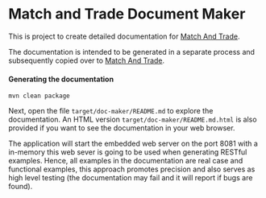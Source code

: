 Match and Trade Document Maker
==============================

This is project to create detailed documentation for [Match And Trade][1].

The documentation is intended to be generated in a separate process and subsequently copied over to [Match And Trade][1].

#### Generating the documentation
```
mvn clean package
```
Next, open the file `target/doc-maker/README.md` to explore the documentation. An HTML version `target/doc-maker/README.md.html` is also provided if you want to see the documentation in your web browser.

The application will start the embedded web server on the port 8081 with a in-memory this web sever is going to be used when generating RESTful examples. Hence, all examples in the documentation are real case and functional examples, this approach promotes precision and also serves as high level testing (the documentation may fail and it will report if bugs are found).
   
[1]: https://github.com/rafasantos/matchandtrade